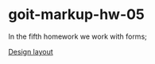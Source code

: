 # goit-markup-hw-05

In the fifth homework we work with forms;

[Design layout](<https://www.figma.com/file/Kr5Q4EVrEAqpOWko4QeEJb/Web-Studio-(Version-4.0)?type=design&node-id=0-1&mode=design&t=xlepghMvs5orNRss-0>)
